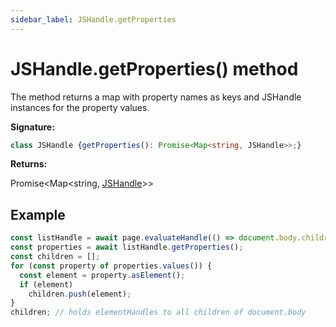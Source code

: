 ```yaml
---
sidebar_label: JSHandle.getProperties
---
```

# JSHandle.getProperties() method

The method returns a map with property names as keys and JSHandle instances for the property values.

**Signature:**

```typescript
class JSHandle {getProperties(): Promise<Map<string, JSHandle>>;}
```
**Returns:**

Promise&lt;Map&lt;string, [JSHandle](./puppeteer.jshandle.md)&gt;&gt;

## Example


```ts
const listHandle = await page.evaluateHandle(() => document.body.children);
const properties = await listHandle.getProperties();
const children = [];
for (const property of properties.values()) {
  const element = property.asElement();
  if (element)
    children.push(element);
}
children; // holds elementHandles to all children of document.body
```


